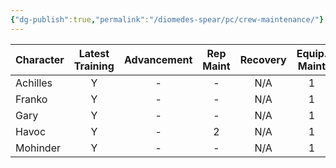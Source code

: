 ```yaml
---
{"dg-publish":true,"permalink":"/diomedes-spear/pc/crew-maintenance/"}
---
```



| Character | Latest Training | Advancement | Rep Maint | Recovery | Equip. Maint |
| --------- | :-------------: | :---------: | :-------: | :------: | :----------: |
| Achilles  |        Y        |      -      |     -     |   N/A    |      1       |
| Franko    |        Y        |      -      |     -     |   N/A    |      1       |
| Gary      |        Y        |      -      |     -     |   N/A    |      1       |
| Havoc     |        Y        |      -      |     2     |   N/A    |      1       |
| Mohinder  |        Y        |      -      |     -     |   N/A    |      1       |

